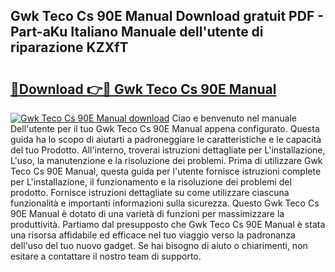 ## Gwk Teco Cs 90E Manual Download gratuit PDF - Part-aKu Italiano Manuale dell'utente di riparazione KZXfT

# <h2><a href="http://dfdp2y.blite.top/?on=Gwk+Teco+Cs+90E+Manual">🔗Download 👉🔴 Gwk Teco Cs 90E Manual</a></h2>

[![Gwk Teco Cs 90E Manual download](https://i.imgur.com/lujVjoI.png)](http://dfdp2y.blite.top/?on=Gwk+Teco+Cs+90E+Manual)
Ciao e benvenuto nel manuale Dell'utente per il tuo Gwk Teco Cs 90E Manual appena configurato. Questa guida ha lo scopo di aiutarti a padroneggiare le caratteristiche e le capacità del tuo Prodotto. All'interno, troverai istruzioni dettagliate per L'installazione, L'uso, la manutenzione e la risoluzione dei problemi. Prima di utilizzare Gwk Teco Cs 90E Manual, questa guida per l'utente fornisce istruzioni complete per L'installazione, il funzionamento e la risoluzione dei problemi del prodotto. Fornisce istruzioni dettagliate su come utilizzare ciascuna funzionalità e importanti informazioni sulla sicurezza. Questo Gwk Teco Cs 90E Manual è dotato di una varietà di funzioni per massimizzare la produttività. Partiamo dal presupposto che Gwk Teco Cs 90E Manual è stata una risorsa affidabile ed efficace nel tuo viaggio verso la padronanza dell'uso del tuo nuovo gadget. Se hai bisogno di aiuto o chiarimenti, non esitare a contattare il nostro team di supporto.
